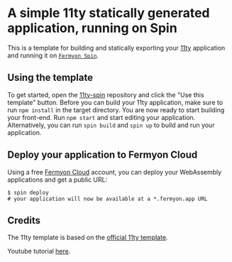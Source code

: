 # A simple 11ty statically generated application, running on Spin

This is a template for building and statically exporting your
[11ty](https://www.11ty.dev/) application and running it on
[`Fermyon Spin`](https://developer.fermyon.com/spin).

## Using the template

To get started, open the [11ty-spin](https://github.com/VamshiReddy02/spin-11ty) repository and click the "Use this template" button. Before you can build your 11ty application, make sure to run `npm install` in the target directory. You are now ready to start building your front-end. Run `npm start` and start editing your application. Alternatively, you can run `spin build` and `spin up` to build and run your application.


## Deploy your application to Fermyon Cloud

Using a free [Fermyon Cloud](https://cloud.fermyon.com) account, you can deploy
your WebAssembly applications and get a public URL:

```console
$ spin deploy
# your application will now be available at a *.fermyon.app URL
```

## Credits

The 11ty template is based on the [official 11ty template](https://www.11ty.dev/docs/get-started/).

Youtube tutorial [here](https://youtu.be/4wD00RT6d-g?si=4ojqsnnrftTNdSdQ).